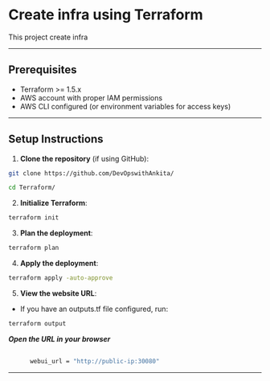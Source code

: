 # Create infra using Terraform

This project create infra 

---

## **Prerequisites**

- Terraform >= 1.5.x
- AWS account with proper IAM permissions
- AWS CLI configured (or environment variables for access keys)

---

## **Setup Instructions**

1. **Clone the repository** (if using GitHub):
```bash
git clone https://github.com/DevOpswithAnkita/

cd Terraform/
```

2. **Initialize Terraform**:
```bash
terraform init
```

3. **Plan the deployment**:
```bash
terraform plan
```

4. **Apply the deployment**:
```bash
terraform apply -auto-approve
```

5. **View the website URL**:
- If you have an outputs.tf file configured, run:
```bash
terraform output
```

***Open the URL in your browser***
  ```bash
       
        webui_url = "http://public-ip:30080"
   ```
---


